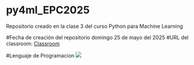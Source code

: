 # py4ml_EPC2025
Repositorio creado en la clase 3 del curso Python para Machine Learning

#Fecha de creación del repositorio domingo 25 de mayo del 2025
#URL del classroom: [Classroom](https://classroom.google.com/c/NzgzOTI5MjcyNTE1)

#Lenguaje de Programacion
![](https://1000logos.net/wp-content/uploads/2020/08/Python-Logo.jpg)
